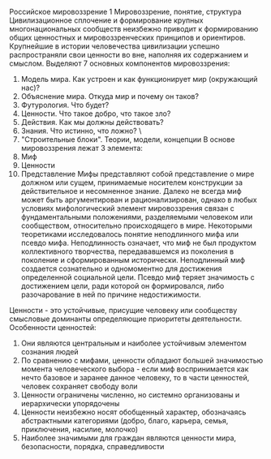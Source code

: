 Российское мировоззрение 
	1 Мировоззрение, понятие, структура 
Цивилизационное сплочение и формирование крупных многонациональных сообществ неизбежно приводит к формированию общих ценностных и мировоззренческих принципов и ориентиров. Крупнейшие в истории человечества цивилизации успешно распространяли свои ценности во вне, наполняя их содержанием и смыслом. 
Выделяют 7 основных компонентов мировоззрения:
1. Модель мира. Как устроен и как функционирует мир (окружающий нас)?
2. Объяснение мира. Откуда мир и почему он таков?
3. Футурология. Что будет?
4. Ценности. Что такое добро, что такое зло?
5. Действия. Как мы должны действовать? 
6. Знания. Что истинно, что ложно? \
7. "Строительные блоки". Теории, модели, концепции 
В основе мировоззрения лежат 3 элемента:
1. Миф 
2. Ценности
3. Представление
Мифы представляют собой представление о мире должном или сущем, принимаемые носителем конструкции за действительное и несомненное знание. Далеко не всегда миф может быть аргументирован и рационализирован, однако в любых условиях мифологический элемент мировоззрения связан с фундаментальными положениями, разделяемыми человеком или сообществом, относительно происходящего в мире. 
Некоторыми теоретиками исследовалось понятие неподлинного мифа или псевдо мифа. 
Неподлинность означает, что миф не был продуктом коллективного творчества, передававшемся из поколения в поколение и сформированным исторически. Неподлинный миф создается сознательно и одномоментно для достижения определенной социальной цели. Псевдо миф теряет значимость с достижением цели, ради которой он формировался, либо разочарование в ней по причине недостижимости. 

Ценности - это устойчивые, присущие человеку или сообществу смысловые доминанты  определяющие приоритеты деятельности. 
Особенности ценностей: 
1. Они являются центральным и наиболее устойчивым элементом сознания людей
2. По сравнению с мифами, ценности обладают большей значимостью момента человеческого выбора - если миф воспринимается как нечто базовое и заранее данное человеку, то в части ценностей, человек сохраняет свободу воли
3. Ценности ограничены численно, но системно организованы и иерархически упорядочены
4. Ценности неизбежно носят обобщенный характер, обозначаясь абстрактными категориями (добро, благо, карьера, семья, приключения, насилие, молочко)
5. Наиболее значимыми для граждан являются ценности мира, безопасности, порядка, справедливости 